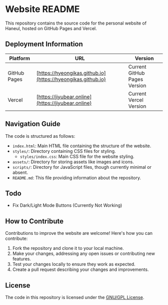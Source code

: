 # Website README

This repository contains the source code for the personal website of Haneul, hosted on GitHub Pages and Vercel.

## Deployment Information

| Platform      | URL                               | Version                  |
|---------------|-----------------------------------|--------------------------|
| GitHub Pages  | [https://hyeongikas.github.io](https://hyeongikas.github.io) | Current GitHub Pages Version |
| Vercel        | [https://jiyubear.online](https://jiyubear.online)         | Current Vercel Version   |

## Navigation Guide

The code is structured as follows:

- `index.html`: Main HTML file containing the structure of the website.
- `styles/`: Directory containing CSS files for styling.
  - `styles/index.css`: Main CSS file for the website styling.
- `assets/`: Directory for storing assets like images and icons.
- `scripts/`: Directory for JavaScript files, though currently minimal or absent.
- `README.md`: This file providing information about the repository.

## Todo

- Fix Dark/Light Mode Buttons (Currently Not Working)

## How to Contribute

Contributions to improve the website are welcome! Here's how you can contribute:

1. Fork the repository and clone it to your local machine.
2. Make your changes, addressing any open issues or contributing new features.
3. Test your changes locally to ensure they work as expected.
4. Create a pull request describing your changes and improvements.

## License

The code in this repository is licensed under the [GNU/GPL License](LICENSE).
